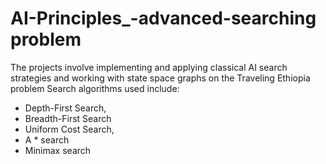 # AI-Principles_-advanced-searching problem
The projects involve implementing and applying classical AI search strategies and working with state space graphs on the Traveling Ethiopia problem
Search algorithms used include:
  - Depth-First Search,
  - Breadth-First Search
  - Uniform Cost Search,
  - A * search
  - Minimax search
